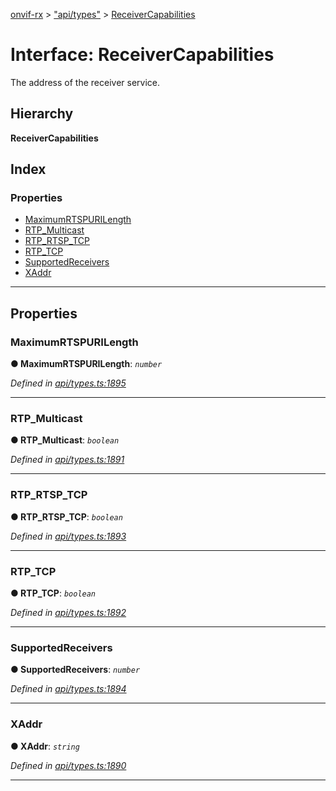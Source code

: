 [onvif-rx](../README.md) > ["api/types"](../modules/_api_types_.md) > [ReceiverCapabilities](../interfaces/_api_types_.receivercapabilities.md)

# Interface: ReceiverCapabilities

The address of the receiver service.

## Hierarchy

**ReceiverCapabilities**

## Index

### Properties

* [MaximumRTSPURILength](_api_types_.receivercapabilities.md#maximumrtspurilength)
* [RTP_Multicast](_api_types_.receivercapabilities.md#rtp_multicast)
* [RTP_RTSP_TCP](_api_types_.receivercapabilities.md#rtp_rtsp_tcp)
* [RTP_TCP](_api_types_.receivercapabilities.md#rtp_tcp)
* [SupportedReceivers](_api_types_.receivercapabilities.md#supportedreceivers)
* [XAddr](_api_types_.receivercapabilities.md#xaddr)

---

## Properties

<a id="maximumrtspurilength"></a>

###  MaximumRTSPURILength

**● MaximumRTSPURILength**: *`number`*

*Defined in [api/types.ts:1895](https://github.com/patrickmichalina/onvif-rx/blob/f117e44/src/api/types.ts#L1895)*

___
<a id="rtp_multicast"></a>

###  RTP_Multicast

**● RTP_Multicast**: *`boolean`*

*Defined in [api/types.ts:1891](https://github.com/patrickmichalina/onvif-rx/blob/f117e44/src/api/types.ts#L1891)*

___
<a id="rtp_rtsp_tcp"></a>

###  RTP_RTSP_TCP

**● RTP_RTSP_TCP**: *`boolean`*

*Defined in [api/types.ts:1893](https://github.com/patrickmichalina/onvif-rx/blob/f117e44/src/api/types.ts#L1893)*

___
<a id="rtp_tcp"></a>

###  RTP_TCP

**● RTP_TCP**: *`boolean`*

*Defined in [api/types.ts:1892](https://github.com/patrickmichalina/onvif-rx/blob/f117e44/src/api/types.ts#L1892)*

___
<a id="supportedreceivers"></a>

###  SupportedReceivers

**● SupportedReceivers**: *`number`*

*Defined in [api/types.ts:1894](https://github.com/patrickmichalina/onvif-rx/blob/f117e44/src/api/types.ts#L1894)*

___
<a id="xaddr"></a>

###  XAddr

**● XAddr**: *`string`*

*Defined in [api/types.ts:1890](https://github.com/patrickmichalina/onvif-rx/blob/f117e44/src/api/types.ts#L1890)*

___

